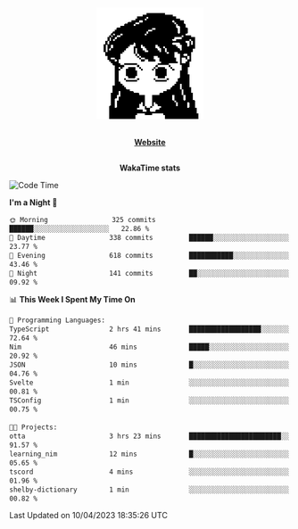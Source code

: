 ##

<p align="center">
  <img src="./person.gif" />
</p>

##

<div align="center">
  <p>
    <strong>
    <a href='https://domm.me'>Website</a>
    </strong>
  </p>
</div>

##

<div align="center">
  <p>
    <strong>
    WakaTime stats
    </strong>
  </p>
</div>

<!--START_SECTION:waka-->
![Code Time](http://img.shields.io/badge/Code%20Time-77%20hrs%207%20mins-blue)

**I'm a Night 🦉** 

```text
🌞 Morning                325 commits         ██████░░░░░░░░░░░░░░░░░░░   22.86 % 
🌆 Daytime                338 commits         ██████░░░░░░░░░░░░░░░░░░░   23.77 % 
🌃 Evening                618 commits         ███████████░░░░░░░░░░░░░░   43.46 % 
🌙 Night                  141 commits         ██░░░░░░░░░░░░░░░░░░░░░░░   09.92 % 
```


📊 **This Week I Spent My Time On** 

```text
💬 Programming Languages: 
TypeScript               2 hrs 41 mins       ██████████████████░░░░░░░   72.64 % 
Nim                      46 mins             █████░░░░░░░░░░░░░░░░░░░░   20.92 % 
JSON                     10 mins             █░░░░░░░░░░░░░░░░░░░░░░░░   04.76 % 
Svelte                   1 min               ░░░░░░░░░░░░░░░░░░░░░░░░░   00.81 % 
TSConfig                 1 min               ░░░░░░░░░░░░░░░░░░░░░░░░░   00.75 % 

🐱‍💻 Projects: 
otta                     3 hrs 23 mins       ███████████████████████░░   91.57 % 
learning_nim             12 mins             █░░░░░░░░░░░░░░░░░░░░░░░░   05.65 % 
tscord                   4 mins              ░░░░░░░░░░░░░░░░░░░░░░░░░   01.96 % 
shelby-dictionary        1 min               ░░░░░░░░░░░░░░░░░░░░░░░░░   00.82 % 
```


 Last Updated on 10/04/2023 18:35:26 UTC
<!--END_SECTION:waka-->

